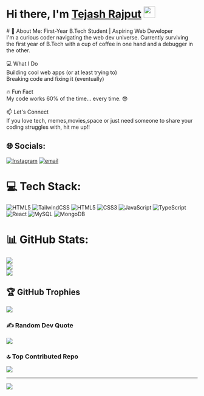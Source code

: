 <h1><b>Hi there, I'm </b><a href="https://tejashrajput.vercel.app/">Tejash Rajput</a> <img src="https://media.giphy.com/media/hvRJCLFzcasrR4ia7z/giphy.gif" width="30"></h1>
# 💫 About Me:
First-Year B.Tech Student | Aspiring Web Developer<br>I'm a curious coder navigating the web dev universe. Currently surviving the first year of B.Tech with a cup of coffee in one hand and a debugger in the other.<br><br>💻 What I Do<br>Building cool web apps (or at least trying to)<br>Breaking code and fixing it (eventually)<br><br>🔥 Fun Fact<br>My code works 60% of the time... every time. 😎<br><br>📫 Let's Connect<br>If you love tech, memes,movies,space or just need someone to share your coding struggles with, hit me up!!


## 🌐 Socials:
[![Instagram](https://img.shields.io/badge/Instagram-%23E4405F.svg?logo=Instagram&logoColor=white)](https://instagram.com/@tejashrajput_) [![email](https://img.shields.io/badge/Email-D14836?logo=gmail&logoColor=white)](mailto:tejashsinghrajput@gmail.cm) 

# 💻 Tech Stack:
![HTML5](https://img.shields.io/badge/html5-%23E34F26.svg?style=for-the-badge&logo=html5&logoColor=white) ![TailwindCSS](https://img.shields.io/badge/tailwindcss-%2338B2AC.svg?style=for-the-badge&logo=tailwind-css&logoColor=white) ![HTML5](https://img.shields.io/badge/html5-%23E34F26.svg?style=for-the-badge&logo=html5&logoColor=white) ![CSS3](https://img.shields.io/badge/css3-%231572B6.svg?style=for-the-badge&logo=css3&logoColor=white) ![JavaScript](https://img.shields.io/badge/javascript-%23323330.svg?style=for-the-badge&logo=javascript&logoColor=%23F7DF1E) ![TypeScript](https://img.shields.io/badge/typescript-%23007ACC.svg?style=for-the-badge&logo=typescript&logoColor=white) ![React](https://img.shields.io/badge/react-%2320232a.svg?style=for-the-badge&logo=react&logoColor=%2361DAFB) ![MySQL](https://img.shields.io/badge/mysql-4479A1.svg?style=for-the-badge&logo=mysql&logoColor=white) ![MongoDB](https://img.shields.io/badge/MongoDB-%234ea94b.svg?style=for-the-badge&logo=mongodb&logoColor=white)
# 📊 GitHub Stats:
![](https://github-readme-stats.vercel.app/api?username=tejash111&theme=dark&hide_border=false&include_all_commits=false&count_private=false)<br/>
![](https://nirzak-streak-stats.vercel.app/?user=tejash111&theme=dark&hide_border=false)<br/>
![](https://github-readme-stats.vercel.app/api/top-langs/?username=tejash111&theme=dark&hide_border=false&include_all_commits=false&count_private=false&layout=compact)

## 🏆 GitHub Trophies
![](https://github-profile-trophy.vercel.app/?username=tejash111&theme=radical&no-frame=true&no-bg=false&margin-w=4)

### ✍️ Random Dev Quote
![](https://quotes-github-readme.vercel.app/api?type=horizontal&theme=radical)

### 🔝 Top Contributed Repo
![](https://github-contributor-stats.vercel.app/api?username=tejash111&limit=5&theme=radical&combine_all_yearly_contributions=true)

---
[![](https://visitcount.itsvg.in/api?id=tejash111&icon=0&color=0)](https://visitcount.itsvg.in)

<!-- Proudly created with GPRM ( https://gprm.itsvg.in ) -->
